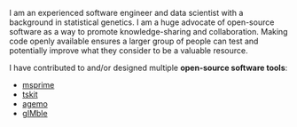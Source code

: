 I am an experienced software engineer and data scientist with a background in statistical genetics.
I am a huge advocate of open-source software as a way to promote knowledge-sharing and collaboration.
Making code openly available ensures a larger group of people can test and potentially improve what they
consider to be a valuable resource.

I have contributed to and/or designed multiple **open-source software tools**:
* [msprime](https://github.com/tskit-dev/msprime)
* [tskit](https://github.com/tskit-dev/tskit)
* [agemo](https://github.com/LohseLab/agemo)
* [gIMble](https://github.com/LohseLab/gimble)

